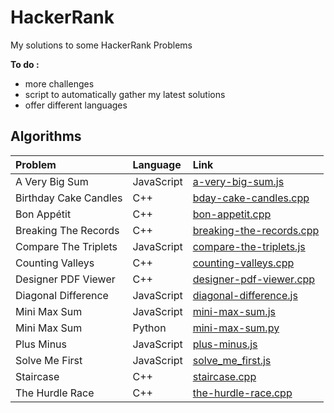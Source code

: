 # HackerRank

My solutions to some HackerRank Problems


**To do :**

* more challenges
* script to automatically gather my latest solutions
* offer different languages



## Algorithms


| Problem        | Language           | Link  |
| :------------- |:-------------| :-----|
| A Very Big Sum | JavaScript | [a-very-big-sum.js](https://github.com/otmanesabir/HackerRank/blob/master/algorithms/A%20Very%20Big%20Sum/a-very-big-sum.js) |
| Birthday Cake Candles | C++ |   [bday-cake-candles.cpp](https://github.com/otmanesabir/HackerRank/blob/master/algorithms/Birthday%20Cake%20Candles/bday-cake-candles.cpp) |
| Bon Appétit | C++ | [bon-appetit.cpp](https://github.com/otmanesabir/HackerRank/blob/master/algorithms/Bon%20App%C3%A9tit/bon-appetit.cpp) |
| Breaking The Records | C++ | [breaking-the-records.cpp](https://github.com/otmanesabir/HackerRank/blob/master/algorithms/Breaking%20The%20Records/breaking-the-records.cpp) |
| Compare The Triplets | JavaScript | [compare-the-triplets.js](https://github.com/otmanesabir/HackerRank/blob/master/algorithms/Compare%20The%20Triplets/compare-the-triplets.js) |
| Counting Valleys | C++ | [counting-valleys.cpp](https://github.com/otmanesabir/HackerRank/blob/master/algorithms/Counting%20Valleys/counting-valleys.cpp) |
| Designer PDF Viewer | C++ | [designer-pdf-viewer.cpp](https://github.com/otmanesabir/HackerRank/blob/master/algorithms/Designer%20PDF%20Viewer/designer-pdf-viewer.cpp) |
| Diagonal Difference | JavaScript | [diagonal-difference.js](https://github.com/otmanesabir/HackerRank/blob/master/algorithms/Diagonal%20Difference/diagonal-difference.js) |
| Mini Max Sum | JavaScript | [mini-max-sum.js](https://github.com/otmanesabir/HackerRank/blob/master/algorithms/Mini%20Max%20Sum/mini-max-sum.js) |
| Mini Max Sum | Python | [mini-max-sum.py](https://github.com/otmanesabir/HackerRank/blob/master/algorithms/Mini%20Max%20Sum/mini-max-sum.py) |
| Plus Minus | JavaScript | [plus-minus.js](https://github.com/otmanesabir/HackerRank/tree/master/algorithms/Plus%20Minus) |
| Solve Me First | JavaScript | [solve_me_first.js](https://github.com/otmanesabir/HackerRank/blob/master/algorithms/Solve%20Me%20First/solve_me_first.js) |
| Staircase | C++ | [staircase.cpp](https://github.com/otmanesabir/HackerRank/blob/master/algorithms/Staircase/staircase.cpp) |
| The Hurdle Race | C++ | [the-hurdle-race.cpp](https://github.com/otmanesabir/HackerRank/blob/master/algorithms/The%20Hurdle%20Race/the-hurdle-race.cpp) |
